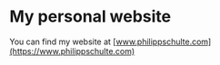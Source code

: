 # My personal website

You can find my website at [www.philippschulte.com](https://www.philippschulte.com)
